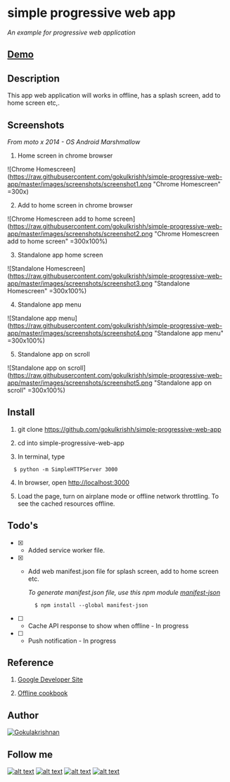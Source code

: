# simple progressive web app

  *An example for progressive web application*

## [Demo](https://gokulkrishh.github.io/demo/sw/index.html)

## Description

  This app web application will works in offline, has a splash screen, add to home screen etc,.

## Screenshots

  *From moto x 2014 - OS Android Marshmallow*

  1. Home screen in chrome browser

  ![Chrome Homescreen](https://raw.githubusercontent.com/gokulkrishh/simple-progressive-web-app/master/images/screenshots/screenshot1.png "Chrome Homescreen" =300x)

  2. Add to home screen in chrome browser

  ![Chrome Homescreen add to home screen](https://raw.githubusercontent.com/gokulkrishh/simple-progressive-web-app/master/images/screenshots/screenshot2.png "Chrome Homescreen add to home screen" =300x100%)

  3. Standalone app home screen

  ![Standalone Homescreen](https://raw.githubusercontent.com/gokulkrishh/simple-progressive-web-app/master/images/screenshots/screenshot3.png "Standalone Homescreen" =300x100%)

  4. Standalone app menu

  ![Standalone app menu](https://raw.githubusercontent.com/gokulkrishh/simple-progressive-web-app/master/images/screenshots/screenshot4.png "Standalone app menu" =300x100%)

  5. Standalone app on scroll

  ![Standalone app on scroll](https://raw.githubusercontent.com/gokulkrishh/simple-progressive-web-app/master/images/screenshots/screenshot5.png "Standalone app on scroll" =300x100%)

## Install

  1. git clone https://github.com/gokulkrishh/simple-progressive-web-app

  2. cd into simple-progressive-web-app

  3. In terminal, type

  ```
    $ python -m SimpleHTTPServer 3000
  ```

  4. In browser, open [http://localhost:3000](localhost:3000)

  5. Load the page, turn on airplane mode or offline network throttling. To see the cached resources offline.


## Todo's

  - [x] - Added service worker file.

  - [x] - Add web manifest.json file for splash screen, add to home screen etc.

      *To generate manifest.json file, use this npm module [manifest-json](https://github.com/hemanth/manifest-json)*

      ```
        $ npm install --global manifest-json
      ```

  - [ ] - Cache API response to show when offline - In progress

  - [ ] - Push notification - In progress


## Reference

1. [Google Developer Site](https://developers.google.com/web/progressive-web-apps)

1. [Offline cookbook](https://jakearchibald.com/2014/offline-cookbook/)


## Author

[![Gokulakrishnan](https://avatars0.githubusercontent.com/u/2944237?v=3&s=72)](https://github.com/gokulkrishh)


## Follow me

[1.1]: http://i.imgur.com/tXSoThF.png (twitter icon with padding)
[2.1]: http://i.imgur.com/P3YfQoD.png (facebook icon with padding)
[3.1]: http://i.imgur.com/yCsTjba.png (google plus icon with padding)
[4.1]: http://i.imgur.com/0o48UoR.png (github icon with padding)

[1]: http://www.twitter.com/gokul_i
[2]: http://www.facebook.com/gokulkrishh
[3]: https://plus.google.com/+GokulKalaikoven
[4]: http://www.github.com/gokulkrishh

[![alt text][1.1]][1] [![alt text][2.1]][2] [![alt text][3.1]][3] [![alt text][4.1]][4]
